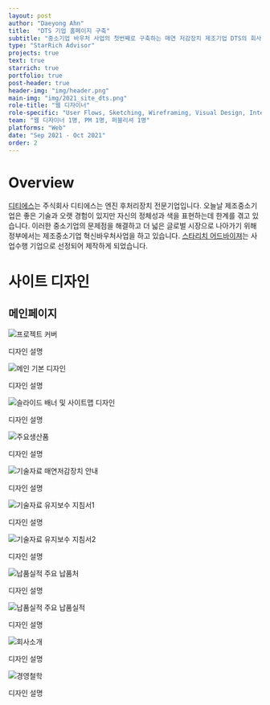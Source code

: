 ```yaml
---
layout: post
author: "Daeyong Ahn"
title:  "DTS 기업 홈페이지 구축"
subtitle: "중소기업 바우처 사업의 첫번째로 구축하는 매연 저감장치 제조기업 DTS의 회사 사이트를 데스크탑/모바일 페이지 구축"
type: "StarRich Advisor"
projects: true
text: true
starrich: true
portfolio: true
post-header: true
header-img: "img/header.png"
main-img: "img/2021_site_dts.png"
role-title: "웹 디자이너"
role-specific: "User Flows, Sketching, Wireframing, Visual Design, Interaction, Prototyping"
team: "웹 디자이너 1명, PM 1명, 퍼블리셔 1명"
platforms: "Web"
date: "Sep 2021 - Oct 2021"
order: 2
---
```

# Overview

[디티에스](http://dts19.co.kr/)는 주식회사 디티에스는 엔진 후처리장치 전문기업입니다. 오늘날 제조중소기업은 좋은 기술과 오랫 경험이 있지만 자신의 정체성과 색을 표현하는데 한계를 겪고 있습니다. 이러한 중소기업의 문제점을 해결하고 더 넓은 글로벌 시장으로 나아가기 위해 정부에서는 제조중소기업 혁신바우처사업을 하고 있습니다. [스타리치 어드바이져](http://www.starrich.co.kr/)는 사업수행 기업으로 선정되어 제작하게 되었습니다.

# 사이트 디자인

## 메인페이지
![프로젝트 커버](img/cover1-20211130-dts.png)

<figcaption>디자인 설명</figcaption>

![메인 기본 디자인](img/page2-20211130-dts.png)

<figcaption>디자인 설명</figcaption>

![슬라이드 배너 및 사이트맵 디자인](img/page3-20211130-dts.png)

<figcaption>디자인 설명</figcaption>

![주요생산품](img/page4-20211130-dts.png)

<figcaption>디자인 설명</figcaption>

![기술자료 매연저감장치 안내](img/page5-20211130-dts.png)

<figcaption>디자인 설명</figcaption>

![기술자료 유지보수 지침서1](img/page6-20211130-dts.png)

<figcaption>디자인 설명</figcaption>

![기술자료 유지보수 지침서2](img/page7-20211130-dts.png)

<figcaption>디자인 설명</figcaption>

![납품실적 주요 납품처](img/page8-20211130-dts.png)

<figcaption>디자인 설명</figcaption>

![납품실적 주요 납품실적](img/page9-20211130-dts.png)

<figcaption>디자인 설명</figcaption>

![회사소개](img/page10-20211130-dts.png)

<figcaption>디자인 설명</figcaption>

![경영철학](img/page11-20211130-dts.png)

<figcaption>디자인 설명</figcaption>